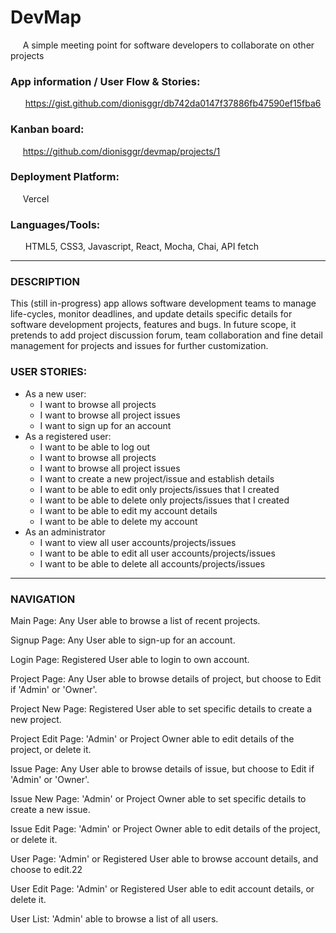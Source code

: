 # DevMap
&nbsp;&nbsp;&nbsp;&nbsp;&nbsp;A simple meeting point for software developers to collaborate on other projects

### App information / User Flow & Stories:
&nbsp;&nbsp;&nbsp;&nbsp;&nbsp; https://gist.github.com/dionisggr/db742da0147f37886fb47590ef15fba6

### Kanban board:
&nbsp;&nbsp;&nbsp;&nbsp;&nbsp;https://github.com/dionisggr/devmap/projects/1

### Deployment Platform:
&nbsp;&nbsp;&nbsp;&nbsp;&nbsp;Vercel

### Languages/Tools:
&nbsp;&nbsp;&nbsp;&nbsp;&nbsp; HTML5, CSS3, Javascript, React, Mocha, Chai, API fetch

---
### DESCRIPTION
This (still in-progress) app allows software development teams to manage life-cycles, monitor deadlines, and update details specific details for software development projects, features and bugs. In future scope, it pretends to add project discussion forum, team collaboration and fine detail management for projects and issues for further customization.

### USER STORIES:
- As a new user:
  - I want to browse all projects
  - I want to browse all project issues
  - I want to sign up for an account
- As a registered user:
  - I want to be able to log out
  - I want to browse all projects
  - I want to browse all project issues
  - I want to create a new project/issue and establish details
  - I want to be able to edit only projects/issues that I created
  - I want to be able to delete only projects/issues that I created
  - I want to be able to edit my account details
  - I want to be able to delete my account
- As an administrator
  - I want to view all user accounts/projects/issues
  - I want to be able to edit all user accounts/projects/issues
  - I want to be able to delete all accounts/projects/issues
 
---
### NAVIGATION
Main Page: Any User able to browse a list of recent projects.

Signup Page: Any User able to sign-up for an account.

Login Page: Registered User able to login to own account.
  
Project Page: Any User able to browse details of project, but choose to Edit if 'Admin' or 'Owner'.

Project New Page: Registered User able to set specific details to create a new project.

Project Edit Page: 'Admin' or Project Owner able to edit details of the project, or delete it.

Issue Page: Any User able to browse details of issue, but choose to Edit if 'Admin' or 'Owner'.

Issue New Page: 'Admin' or Project Owner able to set specific details to create a new issue.

Issue Edit Page: 'Admin' or Project Owner able to edit details of the project, or delete it.

User Page: 'Admin' or Registered User able to browse account details, and choose to edit.22

User Edit Page: 'Admin' or Registered User able to edit account details, or delete it.

User List: 'Admin' able to browse a list of all users.
